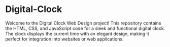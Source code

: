 # Digital-Clock
Welcome to the Digital Clock Web Design project! This repository contains the HTML, CSS, and JavaScript code for a sleek and functional digital clock. The clock displays the current time with an elegant design, making it perfect for integration into websites or web applications.
